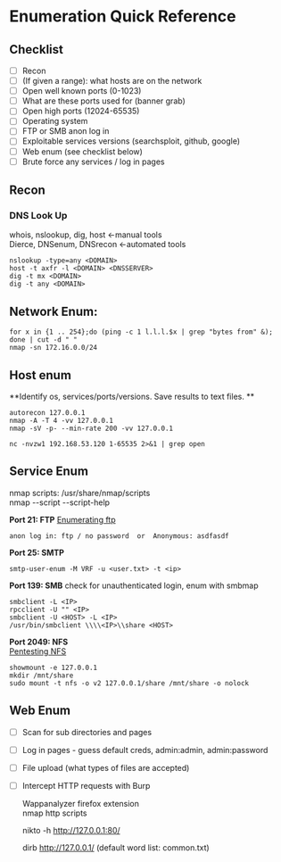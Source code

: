 # Enumeration Quick Reference 
## Checklist 
- [ ] Recon 
- [ ] (If given a range): what hosts are on the network
- [ ] Open well known ports (0-1023)
- [ ] What are these ports used for (banner grab) 
- [ ] Open high ports (12024-65535) 
- [ ] Operating system 
- [ ] FTP or SMB anon log in 
- [ ] Exploitable services versions (searchsploit, github, google) 
- [ ] Web enum (see checklist below) 
- [ ] Brute force any services / log in pages 

## Recon   
### DNS Look Up 
whois, nslookup, dig, host <-manual tools   
Dierce, DNSenum, DNSrecon <-automated tools  

    nslookup -type=any <DOMAIN>   
    host -t axfr -l <DOMAIN> <DNSSERVER>   
    dig -t mx <DOMAIN>  
    dig -t any <DOMAIN>
    
## Network Enum:  
    for x in {1 .. 254};do (ping -c 1 l.l.l.$x | grep "bytes from" &); done | cut -d " "    
    nmap -sn 172.16.0.0/24 

## Host enum 
**Identify os, services/ports/versions. Save results to text files. **   

    autorecon 127.0.0.1  
    nmap -A -T 4 -vv 127.0.0.1
    nmap -sV -p- --min-rate 200 -vv 127.0.0.1  

    nc -nvzw1 192.168.53.120 1-65535 2>&1 | grep open       

## Service Enum   

nmap scripts: /usr/share/nmap/scripts   
nmap --script <name>    --script-help 
	
**Port 21: FTP**
[Enumerating ftp](https://book.hacktricks.xyz/pentesting/pentesting-ftp)   
	
	anon log in: ftp / no password	or 	Anonymous: asdfasdf 
	
**Port 25: SMTP**   
	
	smtp-user-enum -M VRF -u <user.txt> -t <ip> 
	
**Port 139: SMB** 
check for unauthenticated login, enum with smbmap 
	
    smbclient -L <IP>
    rpcclient -U "" <IP>
    smbclient -U <HOST> -L <IP>
    /usr/bin/smbclient \\\\<IP>\\share <HOST>  
	
**Port 2049: NFS**  
	[Pentesting NFS](https://book.hacktricks.xyz/pentesting/nfs-service-pentesting)  
	
    showmount -e 127.0.0.1
    mkdir /mnt/share   
    sudo mount -t nfs -o v2 127.0.0.1/share /mnt/share -o nolock 
	
## Web Enum 
- [ ] Scan for sub directories and pages 
- [ ] Log in pages - guess default creds, admin:admin, admin:password 
- [ ] File upload (what types of files are accepted) 
- [ ] Intercept HTTP requests with Burp 	
	
	
    Wappanalyzer firefox extension  
    nmap http scripts 
	
    nikto -h http://127.0.0.1:80/ 
	
    dirb http://127.0.0.1/   (default word list: common.txt) 
